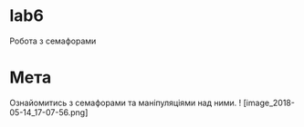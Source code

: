 # lab6
Робота з семафорами
# Мета
Ознайомитись з семафорами та маніпуляціями над ними.
! [image_2018-05-14_17-07-56.png]
